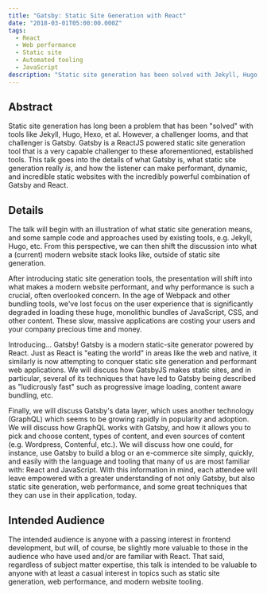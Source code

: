 ```yaml
---
title: "Gatsby: Static Site Generation with React"
date: "2018-03-01T05:00:00.000Z"
tags:
  - React
  - Web performance
  - Static site
  - Automated tooling
  - JavaScript
description: "Static site generation has been solved with Jekyll, Hugo, et al. However, a challenger looms, and that challenger is Gatsby. This presentation presents the argument for how writing a static site in React is truly transformative"
---
```


## Abstract

Static site generation has long been a problem that has been "solved" with tools like Jekyll, Hugo, Hexo, et al. However, a challenger looms, and that challenger is Gatsby. Gatsby is a ReactJS powered static site generation tool that is a very capable challenger to these aforementioned, established tools. This talk goes into the details of what Gatsby is, what static site generation really _is_, and how the listener can make performant, dynamic, and incredible static websites with the incredibly powerful combination of Gatsby and React.

## Details

The talk will begin with an illustration of what static site generation means, and some sample code and approaches used by existing tools, e.g. Jekyll, Hugo, etc. From this perspective, we can then shift the discussion into what a (current) modern website stack looks like, outside of static site generation.

After introducing static site generation tools, the presentation will shift into what makes a modern website performant, and why performance is such a crucial, often overlooked concern. In the age of Webpack and other bundling tools, we've lost focus on the user experience that is significantly degraded in loading these huge, monolithic bundles of JavaScript, CSS, and other content. These slow, massive applications are costing your users and your company precious time and money.

Introducing... Gatsby! Gatsby is a modern static-site generator powered by React. Just as React is "eating the world" in areas like the web and native, it similarly is now attempting to conquer static site generation and performant web applications. We will discuss how GatsbyJS makes static sites, and in particular, several of its techniques that have led to Gatsby being described as "ludicrously fast" such as progressive image loading, content aware bundling, etc.

Finally, we will discuss Gatsby's data layer, which uses another technology  (GraphQL) which seems to be growing rapidly in popularity and adoption. We will discuss how GraphQL works with Gatsby, and how it allows you to pick and choose content, types of content, and even sources of content (e.g. Wordpress, Contenful, etc.). We will discuss how one could, for instance, use Gatsby to build a blog or an e-commerce site simply, quickly, and easily with the language and tooling that many of us are most familiar with: React and JavaScript. With this information in mind, each attendee will leave empowered with a greater understanding of not only Gatsby, but also static site generation, web performance, and some great techniques that they can use in their application, today.

## Intended Audience

The intended audience is anyone with a passing interest in frontend development, but will, of course, be slightly more valuable to those in the audience who have used and/or are familiar with React. That said, regardless of subject matter expertise, this talk is intended to be valuable to anyone with at least a casual interest in topics such as static site generation, web performance, and modern website tooling.
